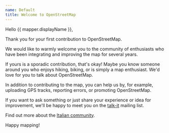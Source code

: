 ```yaml
---
name: Default
title: Welcome to OpenStreetMap
---
```


Hello {{ mapper.displayName }},

Thank you for your first contribution to OpenStreetMap. 

We would like to warmly welcome you to the community of enthusiasts who have been integrating and improving the map for several years. 

If yours is a sporadic contribution, that's okay! Maybe you know someone around you who enjoys hiking, biking, or is simply a map enthusiast. We'd love for you to talk about OpenStreetMap. 

In addition to contributing to the map, you can help us by, for example, uploading GPS tracks, reporting errors, or promoting OpenStreetMap.

If you want to ask something or just share your experience or idea for improvement, we'll be happy to meet you on the [talk-it](https://lists.openstreetmap.org/listinfo/talk-it) mailing list. 

Find out more about the [Italian community](https://wiki.openstreetmap.org/wiki/Italy).

Happy mapping!